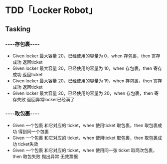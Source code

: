 # TDD「Locker Robot」

## Tasking
### ----存包裹----
- Given locker 最大容量 20，已经使用的容量为 0，when 存包裹，then 寄存成功 返回ticket
- Given locker 最大容量 20，已经使用的容量为 10，when 存包裹，then 寄存成功 返回ticket
- Given locker 最大容量 20，已经使用的容量为 19，when 存包裹，then 寄存成功 返回ticket
- Given locker 最大容量 20，已经使用的容量为 20，when 存包裹，then 寄存失败 返回异常locker已经满了

### ----取包裹----
- Given 一个包裹 和它对应的 ticket，when 使用ticket 取包裹，then 取包裹成功 得到同一个包裹 
- Given 一个包裹 和它对应的 ticket，when 使用ticket 取包裹，then 取包裹成功 ticket失效
- Given 一个包裹 和它对应的 ticket，when 使用同一张 ticket 取两次包裹，then 取包失败 抛出异常 无效票据


